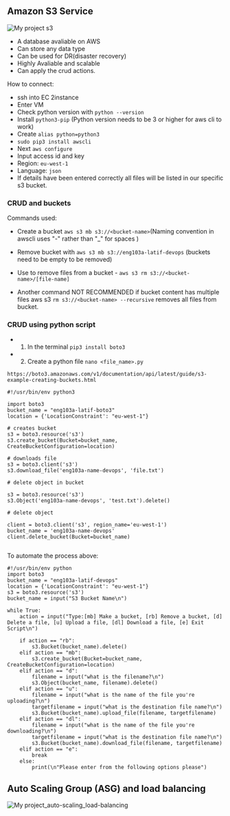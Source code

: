 ## Amazon S3 Service
![My project s3](https://user-images.githubusercontent.com/98215575/153356300-c716d9b8-ddac-4422-982d-9e0f4537c4f0.png)



- A database avaliable on AWS
- Can store any data type
- Can be used for DR(disaster recovery)
- Highly Avaliable and scalable 
- Can apply the crud actions.

How to connect:

- ssh into EC 2instance
- Enter VM
- Check python version with `python --version`
- Install `python3-pip` (Python version needs to be 3 or higher for aws cli to work)
- Create `alias python=python3`
- `sudo pip3 install awscli` 
- Next `aws configure`
- Input access id and key
- Region: `eu-west-1`
- Language: `json`
- If details have been entered correctly all files will be listed in our specific s3 bucket.

### CRUD and buckets 
Commands used:
    
-  Create a bucket `aws s3 mb s3://<bucket-name>`(Naming convention in awscli uses "-" rather than "_" for spaces  )
    
-  Remove bucket with `aws s3 mb s3://eng103a-latif-devops` (buckets need to be empty to be removed)

- Use to remove files from a bucket - `aws s3 rm s3://<bucket-name>/[file-name]`

- Another command NOT RECOMMENDED if bucket content has multiple files aws s3 `rm s3://<bucket-name> --recursive` removes all files from bucket.


### CRUD using python script

- 1) In the terminal `pip3 install boto3`
- 2) Create a python file  `nano <file_name>.py`

`https://boto3.amazonaws.com/v1/documentation/api/latest/guide/s3-example-creating-buckets.html`

```
#!/usr/bin/env python3

import boto3
bucket_name = "eng103a-latif-boto3"
location = {'LocationConstraint': "eu-west-1"}

# creates bucket
s3 = boto3.resource('s3')
s3.create_bucket(Bucket=bucket_name, CreateBucketConfiguration=location)

# downloads file
s3 = boto3.client('s3')
s3.download_file('eng103a-name-devops', 'file.txt')

# delete object in bucket

s3 = boto3.resource('s3')
s3.Object('eng103a-name-devops', 'test.txt').delete()

# delete object

client = boto3.client('s3', region_name='eu-west-1')
bucket_name = 'eng103a-name-devops'
client.delete_bucket(Bucket=bucket_name)


```

To automate the process above:

```
#!/usr/bin/env python
import boto3
bucket_name = "eng103a-latif-devops"
location = {'LocationConstraint': "eu-west-1"}
s3 = boto3.resource('s3')
bucket_name = input("S3 Bucket Name\n")

while True:
    action = input("Type:[mb] Make a bucket, [rb] Remove a bucket, [d] Delete a file, [u] Upload a file, [dl] Download a file, [e] Exit Script\n")

    if action == "rb":
        s3.Bucket(bucket_name).delete()
    elif action == "mb":
        s3.create_bucket(Bucket=bucket_name, CreateBucketConfiguration=location)
    elif action == "d":
        filename = input("what is the filename?\n")
        s3.Object(bucket_name, filename).delete()
    elif action == "u":
        filename = input("what is the name of the file you're uploading?\n")
        targetfilename = input("what is the destination file name?\n")
        s3.Bucket(bucket_name).upload_file(filename, targetfilename)
    elif action == "dl":
        filename = input("what is the name of the file you're downloading?\n")
        targetfilename = input("what is the destination file name?\n")
        s3.Bucket(bucket_name).download_file(filename, targetfilename)
    elif action == "e":
        break
    else:
        print(\n"Please enter from the following options please")

```
## Auto Scaling Group (ASG) and load balancing
![My project_auto-scaling_load-balancing](https://user-images.githubusercontent.com/98215575/153360414-ef8574bc-c678-4446-9f3d-d365cc0c7e87.png)


